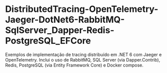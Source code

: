 # DistributedTracing-OpenTelemetry-Jaeger-DotNet6-RabbitMQ-SqlServer_Dapper-Redis-PostgreSQL_EFCore
Exemplos de implementação de tracing distribuído em .NET 6 com Jaeger e OpenTelemetry. Inclui o uso de RabbitMQ, SQL Server (via Dapper.Contrib), Redis, PostgreSQL (via Entity Framework Core) e Docker compose.
